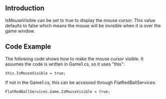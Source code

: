 ## Introduction

IsMouseVisible can be set to true to display the mouse cursor. This value defaults to false which means the mouse will be invisible when it is over the game window.

## Code Example

The following code shows how to make the mouse cursor visible. It assumes the code is written in Game1.cs, so it uses "this":

    this.IsMouseVisible = true;

If not in the Game1.cs, this can be accessed through FlatRedBallServices:

    FlatRedBallServices.Game.IsMouseVisible = true;
